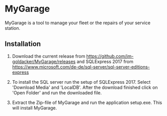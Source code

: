 # MyGarage

MyGarage is a tool to manage your fleet or the repairs of your service station. 

## Installation

1. Download the current release from https://github.com/jm-goldacker/MyGarage/releases and SQLExpress 2017 from https://www.microsoft.com/de-de/sql-server/sql-server-editions-express

2. To install the SQL server run the setup of SQLExpress 2017. Select 'Download Media' and 'LocalDB'. After the download finished click on 'Open Folder' and run the downloaded file.

3. Extract the Zip-file of MyGarage and run the application setup.exe. This will install MyGarage.
